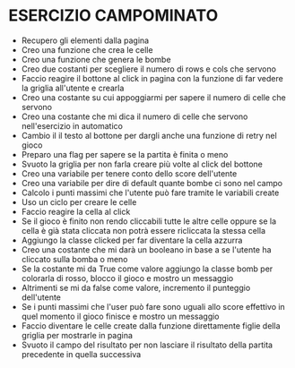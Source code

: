 # ESERCIZIO CAMPOMINATO


- Recupero gli elementi dalla pagina
- Creo una funzione che crea le celle
- Creo una funzione che genera le bombe
- Creo due costanti per scegliere il numero di rows e cols che servono
- Faccio reagire il bottone al click in pagina con la funzione di far vedere la griglia all'utente e crearla
- Creo una costante su cui appoggiarmi per sapere il numero di celle che servono
- Creo una costante che mi dica il numero di celle che servono nell'esercizio in automatico
- Cambio il il testo al bottone per dargli anche una funzione di retry nel gioco
- Preparo una flag per sapere se la partita è finita o meno
- Svuoto la griglia per non farla creare più volte al click del bottone
- Creo una variabile per tenere conto dello score dell'utente
- Creo una variabile per dire di default quante bombe ci sono nel campo
- Calcolo i punti massimi che l'utente può fare tramite le variabili create
- Uso un ciclo per creare le celle
- Faccio reagire la cella al click
- Se il gioco è finito non rendo cliccabili tutte le altre celle oppure se la cella è già stata cliccata non potrà essere ricliccata la stessa cella
- Aggiungo la classe clicked per far diventare la cella azzurra
- Creo una costante che mi darà un booleano in base a se l'utente ha cliccato sulla bomba o meno
- Se la costante mi da True come valore aggiungo la classe bomb per colorarla di rosso, blocco il gioco e mostro un messaggio
- Altrimenti se mi da false come valore, incremento il punteggio dell'utente
- Se i punti massimi che l'user può fare sono uguali allo score effettivo in quel momento il gioco finisce e mostro un messaggio
- Faccio diventare le celle create dalla funzione direttamente figlie della griglia per mostrarle in pagina
- Svuoto il campo del risultato per non lasciare il risultato della partita precedente in quella successiva